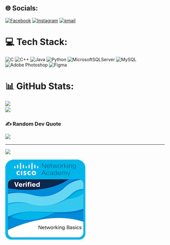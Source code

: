 
## 🌐 Socials:
[![Facebook](https://img.shields.io/badge/Facebook-%231877F2.svg?logo=Facebook&logoColor=white)](https://facebook.com/https://www.facebook.com/denmar.redondo.9) [![Instagram](https://img.shields.io/badge/Instagram-%23E4405F.svg?logo=Instagram&logoColor=white)](https://instagram.com/https://www.instagram.com/_denscape/) [![email](https://img.shields.io/badge/Email-D14836?logo=gmail&logoColor=white)](mailto:dnmrrdnd@gmail.com) 

# 💻 Tech Stack:
![C](https://img.shields.io/badge/c-%2300599C.svg?style=for-the-badge&logo=c&logoColor=white) ![C++](https://img.shields.io/badge/c++-%2300599C.svg?style=for-the-badge&logo=c%2B%2B&logoColor=white) ![Java](https://img.shields.io/badge/java-%23ED8B00.svg?style=for-the-badge&logo=openjdk&logoColor=white) ![Python](https://img.shields.io/badge/python-3670A0?style=for-the-badge&logo=python&logoColor=ffdd54) ![MicrosoftSQLServer](https://img.shields.io/badge/Microsoft%20SQL%20Server-CC2927?style=for-the-badge&logo=microsoft%20sql%20server&logoColor=white) ![MySQL](https://img.shields.io/badge/mysql-4479A1.svg?style=for-the-badge&logo=mysql&logoColor=white) ![Adobe Photoshop](https://img.shields.io/badge/adobe%20photoshop-%2331A8FF.svg?style=for-the-badge&logo=adobe%20photoshop&logoColor=white) ![Figma](https://img.shields.io/badge/figma-%23F24E1E.svg?style=for-the-badge&logo=figma&logoColor=white)
# 📊 GitHub Stats:
![](https://github-readme-stats.vercel.app/api?username=denscape&theme=blue-green&hide_border=false&include_all_commits=false&count_private=false)<br/>
![](https://nirzak-streak-stats.vercel.app/?user=denscape&theme=blue-green&hide_border=false)<br/>


### ✍️ Random Dev Quote
![](https://quotes-github-readme.vercel.app/api?type=horizontal&theme=radical)

---
[![](https://visitcount.itsvg.in/api?id=denscape&icon=0&color=0)](https://visitcount.itsvg.in)

<!-- Proudly created with GPRM ( https://gprm.itsvg.in ) -->
![Image Alt](https://github.com/Denscape/Denscape/blob/c2388fa758e671f51d5e404e3fef9e58f79ceb3a/networking-basics.png)
